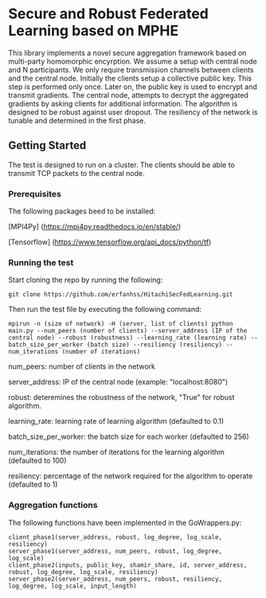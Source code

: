 # Secure and Robust Federated Learning based on MPHE

This library implements a novel secure aggregation framework based on multi-party homomorphic encyrption. We assume a setup with central node and N participants. We only require transmission channels between clients and the central node. Initially the clients setup a collective public key. This step is performed only once. Later on, the public key is used to encrypt and transmit gradients. The central node, attempts to decrypt the aggregated gradients by asking clients for additional information. The algorithm is designed to be robust against user dropout. The resiliency of the network is tunable and determined in the first phase.

## Getting Started
The test is designed to run on a cluster. The clients should be able to transmit TCP packets to the central node.

### Prerequisites
The following packages beed to be installed:

[MPI4Py] (https://mpi4py.readthedocs.io/en/stable/)

[Tensorflow] (https://www.tensorflow.org/api_docs/python/tf)


### Running the test

Start cloning the repo by running the following:
```
git clone https://github.com/erfanhss/HitachiSecFedLearning.git
```
Then run the test file by executing the following command:
```
mpirun -n (size of network) -H (server, list of clients) python main.py --num_peers (number of clients) --server_address (IP of the central node) --robust (robustness) --learning_rate (learning rate) --batch_size_per_worker (batch size) --resiliency (resiliency) --num_iterations (number of iterations)
```
num_peers: number of clients in the network

server_address: IP of the central node (example: "localhost:8080")

robust: deteremines the robustness of the network, "True" for robust algorithm.

learning_rate: learning rate of learning algorithm (defaulted to 0.1)

batch_size_per_worker: the batch size for each worker (defaulted to 256)

num_iterations: the number of iterations for the learning algorithm (defaulted to 100)

resiliency: percentage of the network required for the algorithm to operate (defaulted to 1)

### Aggregation functions
The following functions have been implemented in the GoWrappers.py:
```
client_phase1(server_address, robust, log_degree, log_scale, resiliency)
server_phase1(server_address, num_peers, robust, log_degree, log_scale)
client_phase2(inputs, public_key, shamir_share, id, server_address, robust, log_degree, log_scale, resiliency)
server_phase2(server_address, num_peers, robust, resiliency, log_degree, log_scale, input_length)
```
